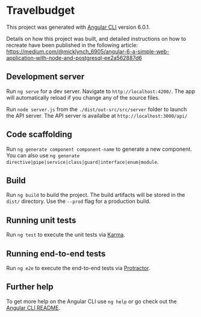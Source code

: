 # Travelbudget

This project was generated with [Angular CLI](https://github.com/angular/angular-cli) version 6.0.1.

Details on how this project was built, and detailed instructions on how to recreate have been published in the following article:
https://medium.com/@micklynch_6905/angular-6-a-simple-web-application-with-node-and-postgresql-ee2a562887d6


## Development server

Run `ng serve` for a dev server. Navigate to `http://localhost:4200/`. The app will automatically reload if you change any of the source files.

Run `node server.js` from the `./dist/out-src/src/server` folder to launch the API server. The API server is availalbe at `http://localhost:3000/api/`

## Code scaffolding

Run `ng generate component component-name` to generate a new component. You can also use `ng generate directive|pipe|service|class|guard|interface|enum|module`.

## Build

Run `ng build` to build the project. The build artifacts will be stored in the `dist/` directory. Use the `--prod` flag for a production build.

## Running unit tests

Run `ng test` to execute the unit tests via [Karma](https://karma-runner.github.io).

## Running end-to-end tests

Run `ng e2e` to execute the end-to-end tests via [Protractor](http://www.protractortest.org/).

## Further help

To get more help on the Angular CLI use `ng help` or go check out the [Angular CLI README](https://github.com/angular/angular-cli/blob/master/README.md).

